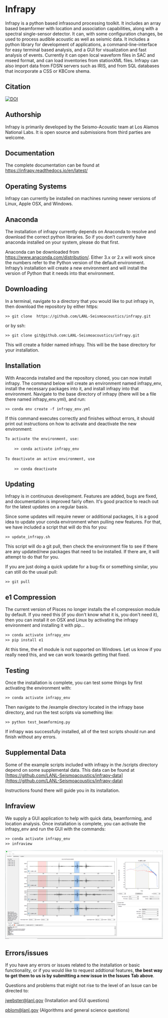 # Infrapy

Infrapy is a python based infrasound processing toolkit. It includes an array based beamformer with location and association capabilities, along with a spectral single-sensor detector. It can, with some configuration changes, be used to process audible acoustic as well as seismic data. It includes a python library for development of applications, a command-line-interface for easy terminal based analysis, and a GUI for visualization and fast analysis of events.  Currently it can open local waveform files in SAC and mseed format, and can load inventories from stationXML files.  Infrapy can also import data from FDSN servers such as IRIS, and from SQL databases that incorporate a CSS or KBCore shema.


## Citation
[![DOI](https://zenodo.org/badge/245276537.svg)](https://zenodo.org/badge/latestdoi/245276537)

## Authorship
Infrapy is primarily developed by the Seismo-Acoustic team at Los Alamos National Labs.  It is open source and submissions from third parties are welcome.  

## Documentation
The complete documentation can be found at https://infrapy.readthedocs.io/en/latest/

## Operating Systems

Infrapy can currently be installed on machines running newer versions of Linux, Apple OSX, and Windows.

## Anaconda

The installation of infrapy currently depends on Anaconda to resolve and download the correct python libraries. So if you don’t currently have anaconda installed on your system, please do that first.

Anaconda can be downloaded from https://www.anaconda.com/distribution/. Either 3.x or 2.x will work since the numbers refer to the Python version of the default environment. Infrapy’s installation will create a new environment and will install the version of Python that it needs into that environment.

## Downloading

In a terminal, navigate to a directory that you would like to put infrapy in, then download the repository by either https:

    >> git clone  https://github.com/LANL-Seismoacoustics/infrapy.git
    
or by ssh:

    >> git clone git@github.com:LANL-Seismoacoustics/infrapy.git
    
This will create a folder named infrapy. This will be the base directory for your installation.

## Installation

With Anaconda installed and the repository cloned, you can now install infrapy. The command below will create an environment named infrapy_env, install the necessary packages into it, and install infrapy into that environment.  Navigate to the base directory of infrapy (there will be a file there named infrapy_env.yml), and run:

    >> conda env create -f infrapy_env.yml

If this command executes correctly and finishes without errors, it should print out instructions on 
how to activate and deactivate the new environment:

    To activate the environment, use:

        >> conda activate infrapy_env

    To deactivate an active environment, use

        >> conda deactivate
        
## Updating
Infrapy is in continuous development.  Features are added, bugs are fixed, and documentation is improved fairly often. It's good practice to reach out for the latest updates on a regular basis.  

Since some updates will require newer or additional packages, it is a good idea to update your conda environment when pulling new features.  For that, we have included a script that will do this for you: 

    >> update_infrapy.sh

This script will do a git pull, then check the environment file to see if there are any updated/new packages that need to be installed. If there are, it will attempt to do that for you.

If you are just doing a quick update for a bug-fix or something similar, you can still do the usual pull:
    
    >> git pull

        
## e1 Compression

The current version of Pisces no longer installs the e1 compression module by default.  If you need this (if you don't know what it is, you don't need it), then you can install it on OSX and Linux by activating the infrapy environment and installing it with pip...

    >> conda activate infrapy_env
    >> pip install e1
    
At this time, the e1 module is not supported on Windows.  Let us know if you really need this, and we can work towards getting that fixed.
 
## Testing

Once the installation is complete, you can test some things by first activating the environment with:

    >> conda activate infrapy_env

Then navigate to the /example directory located in the infrapy base directory, and run the test scripts via something like:

    >> python test_beamforming.py

If infrapy was successfully installed, all of the test scripts should run and finish without any errors.

## Supplemental Data

Some of the example scripts included with infrapy in the /scripts directory depend on some supplemental data.  This data can be found at [https://github.com/LANL-Seismoacoustics/infrapy-data](https://github.com/LANL-Seismoacoustics/infrapy-data)

Instructions found there will guide you in its installation.

## Infraview

We supply a GUI application to help with quick data, beamforming, and location analysis. Once installation is complete, you can activate the infrapy_env and run the GUI with the commands:

    >> conda activate infrapy_env
    >> infraview

![Infraview Waveform Screenshot](https://raw.githubusercontent.com/LANL-Seismoacoustics/infrapy/master/infrapy/resources/PNG/Screenshot_waveforms.png)


## Errors/issues

If you have any errors or issues related to the installation or basic functionality, or if you would like to request addtional features, **the best way to get them to us is by submitting a new issue in the Issues Tab above**. 

Questions and problems that might not rise to the level of an Issue can be directed to:
  
jwebster@lanl.gov (Installation and GUI questions)

pblom@lanl.gov (Algorithms and general science questions)
